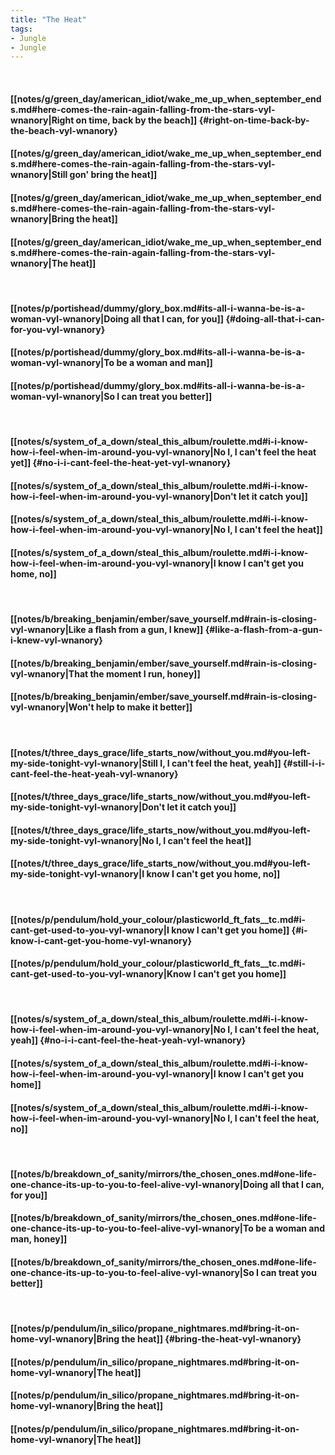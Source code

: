 ```yaml
---
title: "The Heat"
tags:
- Jungle
- Jungle
---
```

&nbsp;
#### [[notes/g/green_day/american_idiot/wake_me_up_when_september_ends.md#here-comes-the-rain-again-falling-from-the-stars-vyl-wnanory|Right on time, back by the beach]] {#right-on-time-back-by-the-beach-vyl-wnanory}
#### [[notes/g/green_day/american_idiot/wake_me_up_when_september_ends.md#here-comes-the-rain-again-falling-from-the-stars-vyl-wnanory|Still gon' bring the heat]]
#### [[notes/g/green_day/american_idiot/wake_me_up_when_september_ends.md#here-comes-the-rain-again-falling-from-the-stars-vyl-wnanory|Bring the heat]]
#### [[notes/g/green_day/american_idiot/wake_me_up_when_september_ends.md#here-comes-the-rain-again-falling-from-the-stars-vyl-wnanory|The heat]]
&nbsp;
#### [[notes/p/portishead/dummy/glory_box.md#its-all-i-wanna-be-is-a-woman-vyl-wnanory|Doing all that I can, for you]] {#doing-all-that-i-can-for-you-vyl-wnanory}
#### [[notes/p/portishead/dummy/glory_box.md#its-all-i-wanna-be-is-a-woman-vyl-wnanory|To be a woman and man]]
#### [[notes/p/portishead/dummy/glory_box.md#its-all-i-wanna-be-is-a-woman-vyl-wnanory|So I can treat you better]]
&nbsp;
#### [[notes/s/system_of_a_down/steal_this_album/roulette.md#i-i-know-how-i-feel-when-im-around-you-vyl-wnanory|No I, I can't feel the heat yet]] {#no-i-i-cant-feel-the-heat-yet-vyl-wnanory}
#### [[notes/s/system_of_a_down/steal_this_album/roulette.md#i-i-know-how-i-feel-when-im-around-you-vyl-wnanory|Don't let it catch you]]
#### [[notes/s/system_of_a_down/steal_this_album/roulette.md#i-i-know-how-i-feel-when-im-around-you-vyl-wnanory|No I, I can't feel the heat]]
#### [[notes/s/system_of_a_down/steal_this_album/roulette.md#i-i-know-how-i-feel-when-im-around-you-vyl-wnanory|I know I can't get you home, no]]
&nbsp;
#### [[notes/b/breaking_benjamin/ember/save_yourself.md#rain-is-closing-vyl-wnanory|Like a flash from a gun, I knew]] {#like-a-flash-from-a-gun-i-knew-vyl-wnanory}
#### [[notes/b/breaking_benjamin/ember/save_yourself.md#rain-is-closing-vyl-wnanory|That the moment I run, honey]]
#### [[notes/b/breaking_benjamin/ember/save_yourself.md#rain-is-closing-vyl-wnanory|Won't help to make it better]]
&nbsp;
#### [[notes/t/three_days_grace/life_starts_now/without_you.md#you-left-my-side-tonight-vyl-wnanory|Still I, I can't feel the heat, yeah]] {#still-i-i-cant-feel-the-heat-yeah-vyl-wnanory}
#### [[notes/t/three_days_grace/life_starts_now/without_you.md#you-left-my-side-tonight-vyl-wnanory|Don't let it catch you]]
#### [[notes/t/three_days_grace/life_starts_now/without_you.md#you-left-my-side-tonight-vyl-wnanory|No I, I can't feel the heat]]
#### [[notes/t/three_days_grace/life_starts_now/without_you.md#you-left-my-side-tonight-vyl-wnanory|I know I can't get you home, no]]
&nbsp;
#### [[notes/p/pendulum/hold_your_colour/plasticworld_ft_fats__tc.md#i-cant-get-used-to-you-vyl-wnanory|I know I can't get you home]] {#i-know-i-cant-get-you-home-vyl-wnanory}
#### [[notes/p/pendulum/hold_your_colour/plasticworld_ft_fats__tc.md#i-cant-get-used-to-you-vyl-wnanory|Know I can't get you home]]
&nbsp;
#### [[notes/s/system_of_a_down/steal_this_album/roulette.md#i-i-know-how-i-feel-when-im-around-you-vyl-wnanory|No I, I can't feel the heat, yeah]] {#no-i-i-cant-feel-the-heat-yeah-vyl-wnanory}
#### [[notes/s/system_of_a_down/steal_this_album/roulette.md#i-i-know-how-i-feel-when-im-around-you-vyl-wnanory|I know I can't get you home]]
#### [[notes/s/system_of_a_down/steal_this_album/roulette.md#i-i-know-how-i-feel-when-im-around-you-vyl-wnanory|No I, I can't feel the heat, no]]
&nbsp;
#### [[notes/b/breakdown_of_sanity/mirrors/the_chosen_ones.md#one-life-one-chance-its-up-to-you-to-feel-alive-vyl-wnanory|Doing all that I can, for you]]
#### [[notes/b/breakdown_of_sanity/mirrors/the_chosen_ones.md#one-life-one-chance-its-up-to-you-to-feel-alive-vyl-wnanory|To be a woman and man, honey]]
#### [[notes/b/breakdown_of_sanity/mirrors/the_chosen_ones.md#one-life-one-chance-its-up-to-you-to-feel-alive-vyl-wnanory|So I can treat you better]]
&nbsp;
#### [[notes/p/pendulum/in_silico/propane_nightmares.md#bring-it-on-home-vyl-wnanory|Bring the heat]] {#bring-the-heat-vyl-wnanory}
#### [[notes/p/pendulum/in_silico/propane_nightmares.md#bring-it-on-home-vyl-wnanory|The heat]]
#### [[notes/p/pendulum/in_silico/propane_nightmares.md#bring-it-on-home-vyl-wnanory|Bring the heat]]
#### [[notes/p/pendulum/in_silico/propane_nightmares.md#bring-it-on-home-vyl-wnanory|The heat]]
